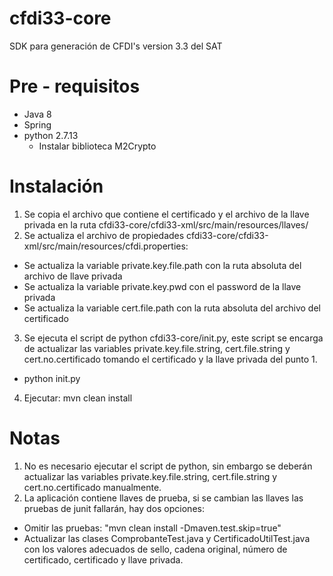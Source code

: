 # cfdi33-core
SDK para generación de CFDI's version 3.3 del SAT

# Pre - requisitos
- Java 8
- Spring
- python 2.7.13
  - Instalar biblioteca M2Crypto

# Instalación
1. Se copia el archivo que contiene el certificado y el archivo de la llave privada en la ruta cfdi33-core/cfdi33-xml/src/main/resources/llaves/
2. Se actualiza el archivo de propiedades cfdi33-core/cfdi33-xml/src/main/resources/cfdi.properties:
  - Se actualiza la variable private.key.file.path con la ruta absoluta del archivo de llave privada
  - Se actualiza la variable private.key.pwd con el password de la llave privada
  - Se actualiza la variable cert.file.path con la ruta absoluta del archivo del certificado
3. Se ejecuta el script de python cfdi33-core/init.py, este script se encarga de actualizar las variables private.key.file.string, cert.file.string y cert.no.certificado tomando el certificado y la llave privada del punto 1.
  - python init.py
4. Ejecutar: mvn clean install

# Notas
1. No es necesario ejecutar el script de python, sin embargo se deberán actualizar las variables private.key.file.string, cert.file.string y cert.no.certificado manualmente.
2. La aplicación contiene llaves de prueba, si se cambian las llaves las pruebas de junit fallarán, hay dos opciones:
  - Omitir las pruebas: "mvn clean install -Dmaven.test.skip=true"
  - Actualizar las clases ComprobanteTest.java y CertificadoUtilTest.java con los valores adecuados de sello, cadena original, número de certificado, certificado y llave privada.
